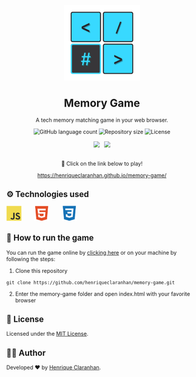 <div align="center">
    <img width="200px" src="https://github.com/henriqueclaranhan/memory-game/blob/master/assets/icon.png">
</div>

<h1 align="center">Memory Game</h1>
<p align="center">
    A tech memory matching game in your web browser.
</p>

<div align="center">
    <img alt="GitHub language count" src="https://img.shields.io/github/languages/count/henriqueclaranhan/memory-game?color=%2304D361">
    <img alt="Repository size" src="https://img.shields.io/github/repo-size/henriqueclaranhan/memory-game">
    <img alt="License" src="https://img.shields.io/badge/license-MIT-brightgreen">
</div>

<br>



<div align="center">
    <img width="65%" src="https://user-images.githubusercontent.com/58452863/145513250-ea8d93a4-44a1-45d1-b699-1a2a614fd723.png">
    &nbsp;
    <img width="26%" src="https://user-images.githubusercontent.com/58452863/145513308-e8ec5a84-c087-467a-8042-6361c96b7a1f.png">
</div>

<br>

<div align="center">
    <p>🥇 Click on the link below to play!</p>
    <a href="https://henriqueclaranhan.github.io/memory-game/">
        https://henriqueclaranhan.github.io/memory-game/
    </a>
</div>

## ⚙️ Technologies used
<div>
    <img height="40" src="https://raw.githubusercontent.com/devicons/devicon/master/icons/javascript/javascript-original.svg">
    &ensp;&nbsp;&emsp;
    <img height="40" src="https://raw.githubusercontent.com/devicons/devicon/master/icons/html5/html5-plain.svg">
    &ensp;&nbsp;&emsp;
    <img height="40" src="https://raw.githubusercontent.com/devicons/devicon/master/icons/css3/css3-plain.svg">
</div>

## 🚀 How to run the game
You can run the game online by <a href="https://henriqueclaranhan.github.io/memory-game/">clicking here</a> or on your machine by following the steps:

1. Clone this repository
```shell
git clone https://github.com/henriqueclaranhan/memory-game.git
```

2. Enter the memory-game folder and open index.html with your favorite browser

## 📝 License
Licensed under the <a href="https://github.com/henriqueclaranhan/memory-game/blob/main/LICENSE">MIT License</a>.

## 👨‍💻 Author
Developed ❤️ by <a href="https://github.com/henriqueclaranhan">Henrique Claranhan</a>.
